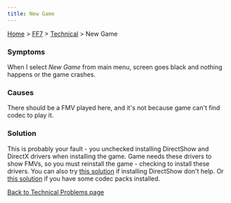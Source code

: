 ```yaml
---
title: New Game
---
```


[Home](Main%20Page.md) > [FF7](FF7.md) > [Technical](FF7/Technical.md) > New Game

### Symptoms

When I select *New Game* from main menu, screen goes black and nothing
happens or the game crashes.

### Causes

There should be a FMV played here, and it's not because game can't find
codec to play it.

### Solution

This is probably your fault - you unchecked installing DirectShow and
DirectX drivers when installing the game. Game needs these drivers to
show FMVs, so you must reinstall the game - checking to install these
drivers. You can also try [this solution][] if installing DirectShow
don't help. Or [this solution][1] if you have some codec packs
installed.

[Back to Technical Problems page][]

  [this solution]: FF7/Technical/Movies.md "wikilink"
  [1]: FF7/Technical/NoMovies.md "wikilink"
  [Back to Technical Problems page]: FF7/Technical.md "wikilink"
